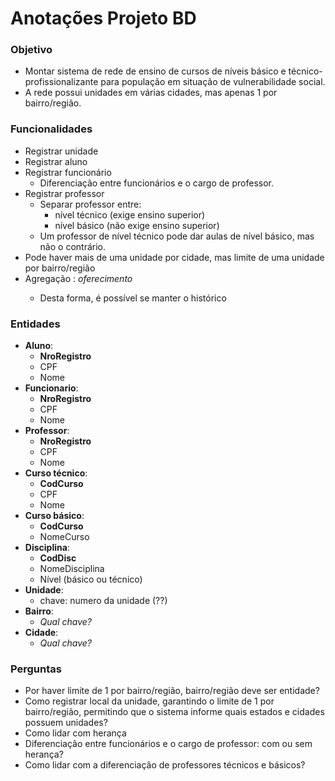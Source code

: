 # Anotações Projeto BD

### Objetivo
* Montar sistema de rede de ensino de cursos de níveis básico e técnico-profissionalizante para população em situação de vulnerabilidade social.
* A rede possui unidades em várias cidades, mas apenas 1 por bairro/região.

### Funcionalidades
* Registrar unidade
* Registrar aluno
* Registrar funcionário
    * Diferenciação entre funcionários e o cargo de professor.
* Registrar professor
    * Separar professor entre:
        * nível técnico (exige ensino superior)
        * nível básico (não exige ensino superior)
    * Um professor de nível técnico pode dar aulas de nível básico, mas não o contrário.
* Pode haver mais de uma unidade por cidade, mas limite de uma unidade por bairro/região
* Agregação <professor ministra disciplina>: _oferecimento_
    * Desta forma, é possível se manter o histórico

### Entidades
* **Aluno**:
    * **NroRegistro**
    * CPF
    * Nome
* **Funcionario**:
    * **NroRegistro**
    * CPF
    * Nome
* **Professor**:
    * **NroRegistro**
    * CPF
    * Nome
* **Curso técnico**:
    * **CodCurso**
    * CPF
    * Nome
* **Curso básico**:
    * **CodCurso**
    * NomeCurso
* **Disciplina**:
    * **CodDisc**
    * NomeDisciplina
    * Nível (básico ou técnico)
* **Unidade**:
    * chave: numero da unidade (??)
* **Bairro**:
    * _Qual chave?_
* **Cidade**:
    * _Qual chave?_

### Perguntas
* Por haver limite de 1 por bairro/região, bairro/região deve ser entidade?
* Como registrar local da unidade, garantindo o limite de 1 por bairro/região, permitindo que o sistema informe quais estados e cidades possuem unidades?
* Como lidar com herança
* Diferenciação entre funcionários e o cargo de professor: com ou sem herança?
* Como lidar com a diferenciação de professores técnicos e básicos?
